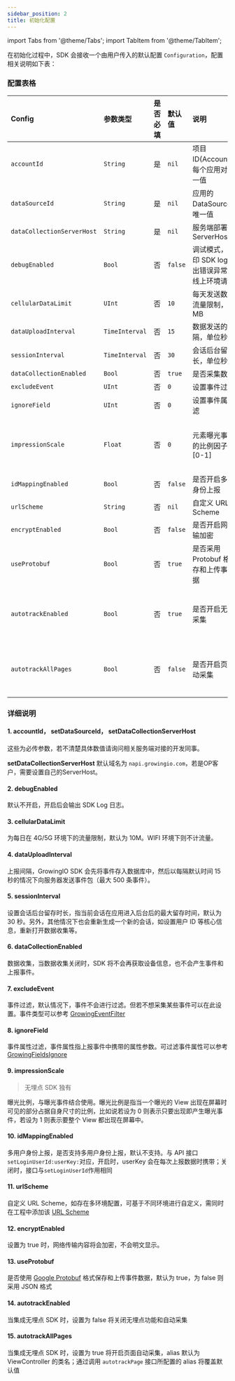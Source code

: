```yaml
---
sidebar_position: 2
title: 初始化配置
---
```


import Tabs from '@theme/Tabs';
import TabItem from '@theme/TabItem';

在初始化过程中，SDK 会接收一个由用户传入的默认配置 `Configuration`，配置相关说明如下表：

### 配置表格

| Config                       | 参数类型 | 是否必填 | 默认值 | 说明 | 其它 |
| :-------------------------   | :------   | :----:  |:------  |:------| :---: |
| `accountId`                  | `String`  | 是      | `nil`   | 项目 ID(AccountID)，每个应用对应唯一值 | - |
| `dataSourceId`            | `String`  | 是      | `nil`   | 应用的 DataSourceId，唯一值 | - |
| `dataCollectionServerHost`| `String`  | 是      | `nil`   | 服务端部署后的  ServerHost | - |
| `debugEnabled`            | `Bool` | 否      | `false`  | 调试模式，会打印 SDK log，抛出错误异常，在线上环境请关闭 | - |
| `cellularDataLimit`       | `UInt`     | 否      | `10`     | 每天发送数据的流量限制，单位 MB | - |
| `dataUploadInterval`      | `TimeInterval`     | 否      | `15`     | 数据发送的间隔，单位秒 | - |
| `sessionInterval`         | `TimeInterval`     | 否      | `30`     | 会话后台留存时长，单位秒 | - |
| `dataCollectionEnabled`   | `Bool` | 否      | `true`   | 是否采集数据 | - |
| `excludeEvent`            | `UInt`     | 否      | `0`      | 设置事件过滤 | - |
| `ignoreField`             | `UInt`     | 否      | `0`      | 设置事件属性过滤 | - |
| `impressionScale`         | `Float`   | 否      | `0`      | 元素曝光事件中的比例因子,范围 [0-1] | <font color='red'>无埋点独有</font> |
| `idMappingEnabled` | `Bool` | 否 | `false` | 是否开启多用户身份上报 | - |
| `urlScheme` | `String` | 否 | `nil` | 自定义 URL Scheme | - |
| `encryptEnabled` | `Bool` | 否 | `false` | 是否开启网络传输加密 | - |
| `useProtobuf` | `Bool` | 否 | `true` | 是否采用 Protobuf 格式保存和上传事件数据 | - |
| `autotrackEnabled` | `Bool` | 否 | `true` | 是否开启无埋点采集 | <font color='red'>无埋点独有</font> |
| `autotrackAllPages` | `Bool` | 否 | `false` | 是否开启页面自动采集 | <font color='red'>无埋点独有</font> |

### 详细说明

#### 1. **accountId**， **setDataSourceId**， **setDataCollectionServerHost**

这些为必传参数，若不清楚具体数值请询问相关服务端对接的开发同事。

**setDataCollectionServerHost** 默认域名为 `napi.growingio.com`，若是OP客户，需要设置自己的ServerHost。

#### 2. **debugEnabled**

默认不开启，开启后会输出 SDK Log 日志。

#### 3. **cellularDataLimit**

为每日在 4G/5G 环境下的流量限制，默认为 10M。WIFI 环境下则不计流量。

#### 4. **dataUploadInterval**

上报间隔，GrowingIO SDK 会先将事件存入数据库中，然后以每隔默认时间 15 秒的情况下向服务器发送事件包（最大 500 条事件）。

#### 5. **sessionInterval**

设置会话后台留存时长，指当前会话在应用进入后台后的最大留存时间，默认为 30 秒。另外，其他情况下也会重新生成一个新的会话，如设置用户 ID 等核心信息，重新打开数据收集等。

#### 6. **dataCollectionEnabled**

数据收集，当数据收集关闭时，SDK 将不会再获取设备信息，也不会产生事件和上报事件。

#### 7. **excludeEvent**

事件过滤，默认情况下，事件不会进行过滤。但若不想采集某些事件可以在此设置。事件类型可以参考 [GrowingEventFilter](https://github.com/growingio/growingio-sdk-ios-autotracker/blob/master/GrowingTrackerCore/Public/GrowingEventFilter.h)

#### 8. **ignoreField**

事件属性过滤，事件属性指上报事件中携带的属性参数。可过滤事件属性可以参考 [GrowingFieldsIgnore](https://github.com/growingio/growingio-sdk-ios-autotracker/blob/master/GrowingTrackerCore/Public/GrowingFieldsIgnore.h)

#### 9. **impressionScale**

> 无埋点 SDK 独有

曝光比例，与曝光事件结合使用。曝光比例是指当一个曝光的 View 出现在屏幕时可见的部分占据自身尺寸的比例，比如说若设为 0 则表示只要出现即产生曝光事件，若设为 1 则表示要整个 View 都出现在屏幕中。

#### 10. **idMappingEnabled**

多用户身份上报，是否支持多用户身份上报，默认不支持。与 API 接口`setLoginUserId:userKey:`对应，开启时，userKey 会在每次上报数据时携带；关闭时，接口与`setLoginUserId`作用相同

#### 11. **urlScheme**

自定义 URL Scheme，如存在多环境配置，可基于不同环境进行自定义，需同时在工程中添加该 [URL Scheme](/docs/ios/Introduce#添加-url-scheme)

#### 12. **encryptEnabled**

设置为 true 时，网络传输内容将会加密，不会明文显示。

#### 13. **useProtobuf**

是否使用 [Google Protobuf](https://developers.google.cn/protocol-buffers) 格式保存和上传事件数据，默认为 true，为 false 则采用 JSON 格式

#### 14. **autotrackEnabled**

当集成无埋点 SDK 时，设置为 false 将关闭无埋点功能和自动采集

#### 15. **autotrackAllPages**

当集成无埋点 SDK 时，设置为 true 将开启页面自动采集，alias 默认为 ViewController 的类名；通过调用 `autotrackPage` 接口所配置的 alias 将覆盖默认值